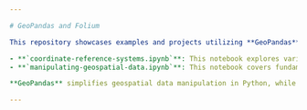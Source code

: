 ```yaml
---

# GeoPandas and Folium

This repository showcases examples and projects utilizing **GeoPandas** and **Folium** for geospatial data manipulation and visualization. The following notebooks are included:

- **`coordinate-reference-systems.ipynb`**: This notebook explores various coordinate reference systems (CRS) and demonstrates how to handle and convert between different CRS using GeoPandas.
- **`manipulating-geospatial-data.ipynb`**: This notebook covers fundamental techniques for manipulating geospatial data with GeoPandas, including data cleaning, merging, and spatial operations.

**GeoPandas** simplifies geospatial data manipulation in Python, while **Folium** enables the creation of interactive and visually appealing maps. These notebooks provide practical examples and code snippets to help you integrate these tools effectively in your geospatial projects.

---
```

